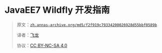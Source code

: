 # JavaEE7 Wildfly 开发指南

> 原文：[`zh.annas-archive.org/md5/f2f919c79334200026928d55bbf0589b`](https://zh.annas-archive.org/md5/f2f919c79334200026928d55bbf0589b)
> 
> 译者：[飞龙](https://github.com/wizardforcel)
> 
> 协议：[CC BY-NC-SA 4.0](http://creativecommons.org/licenses/by-nc-sa/4.0/)
